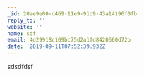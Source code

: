 ```yaml
---
_id: 20ae9e00-d469-11e9-91d9-43a14196f0fb
reply_to: ''
website: ''
name: sdf
email: 4d29918c109bc75d2a1fd8420660d72b
date: '2019-09-11T07:52:39.932Z'
---
```

sdsdfdsf
